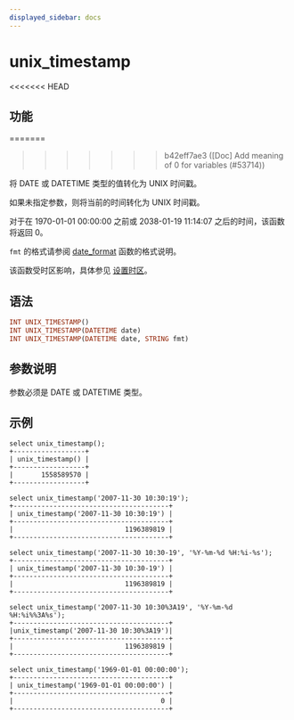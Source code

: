 ```yaml
---
displayed_sidebar: docs
---
```


# unix_timestamp

<<<<<<< HEAD
## 功能
=======

>>>>>>> b42eff7ae3 ([Doc] Add meaning of 0 for variables (#53714))

将 DATE 或 DATETIME 类型的值转化为 UNIX 时间戳。

如果未指定参数，则将当前的时间转化为 UNIX 时间戳。

对于在 1970-01-01 00:00:00 之前或 2038-01-19 11:14:07 之后的时间，该函数将返回 0。

`fmt` 的格式请参阅 [date_format](./date_format.md) 函数的格式说明。

该函数受时区影响，具体参见 [设置时区](../../../administration/management/timezone.md)。

## 语法

```Haskell
INT UNIX_TIMESTAMP()
INT UNIX_TIMESTAMP(DATETIME date)
INT UNIX_TIMESTAMP(DATETIME date, STRING fmt)
```

## 参数说明

参数必须是 DATE 或 DATETIME 类型。

## 示例

```Plain Text
select unix_timestamp();
+------------------+
| unix_timestamp() |
+------------------+
|       1558589570 |
+------------------+

select unix_timestamp('2007-11-30 10:30:19');
+---------------------------------------+
| unix_timestamp('2007-11-30 10:30:19') |
+---------------------------------------+
|                            1196389819 |
+---------------------------------------+

select unix_timestamp('2007-11-30 10:30-19', '%Y-%m-%d %H:%i-%s');
+---------------------------------------+
| unix_timestamp('2007-11-30 10:30-19') |
+---------------------------------------+
|                            1196389819 |
+---------------------------------------+

select unix_timestamp('2007-11-30 10:30%3A19', '%Y-%m-%d %H:%i%%3A%s');
+---------------------------------------+
|unix_timestamp('2007-11-30 10:30%3A19')|
+---------------------------------------+
|                            1196389819 |
+---------------------------------------+

select unix_timestamp('1969-01-01 00:00:00');
+---------------------------------------+
| unix_timestamp('1969-01-01 00:00:00') |
+---------------------------------------+
|                                     0 |
+---------------------------------------+
```
